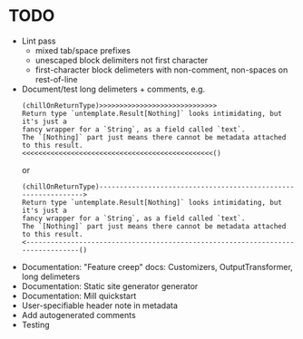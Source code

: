 # TODO

* Lint pass
    - mixed tab/space prefixes
    - unescaped block delimiters not first character
    - first-character block delimeters with non-comment, non-spaces on rest-of-line
* Document/test long delimeters + comments, e.g.
  ```
  (chillOnReturnType)>>>>>>>>>>>>>>>>>>>>>>>>>>>>>
  Return type `untemplate.Result[Nothing]` looks intimidating, but it's just a
  fancy wrapper for a `String`, as a field called `text`.
  The `[Nothing]` part just means there cannot be metadata attached to this result.
  <<<<<<<<<<<<<<<<<<<<<<<<<<<<<<<<<<<<<<<<<<<<<<<()
  ```
  or
  ```
  (chillOnReturnType)--------------------------------------------------------------->
  Return type `untemplate.Result[Nothing]` looks intimidating, but it's just a
  fancy wrapper for a `String`, as a field called `text`.
  The `[Nothing]` part just means there cannot be metadata attached to this result.
  <--------------------------------------------------------------------------------()
  ```
 * Documentation: "Feature creep" docs: Customizers, OutputTransformer, long delimeters
 * Documentation: Static site generator generator
 * Documentation: Mill quickstart
 * User-specifiable header note in metadata
 * Add autogenerated comments
 * Testing 

